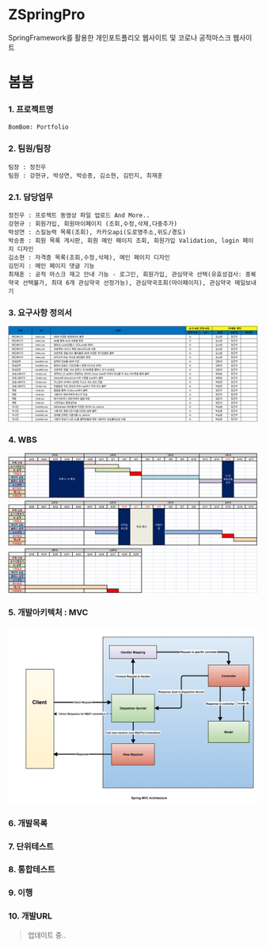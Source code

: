 # ZSpringPro
SpringFramework를 활용한 개인포트폴리오 웹사이트 및 코로나 공적마스크 웹사이트

# 봄봄

### 1. 프로젝트명
```
BomBom: Portfolio
```
### 2. 팀원/팀장
```
팀장 : 정진우
팀원 : 강현규, 박성연, 박승종, 김소현, 김민지, 최재훈
```
### 2.1. 담당업무
```
정진우 : 프로젝트 동영상 파일 업로드 And More..
강현규 : 회원가입, 회원마이페이지 (조회,수정,삭제,다중추가) 
박성연 : 스킬능력 목록(조회), 카카오api(도로명주소,위도/경도)
박승종 : 회원 목록 게시판, 회원 메인 페이지 조회, 회원가입 Validation, login 페이지 디자인
김소현 : 자격증 목록(조회,수정,삭제), 메인 페이지 디자인
김민지 : 메인 페이지 댓글 기능
최재훈 : 공적 마스크 재고 안내 기능 - 로그인, 회원가입, 관심약국 선택(유효성검사: 중복약국 선택불가, 최대 6개 관심약국 선정가능), 관심약국조회(마이페이지), 관심약국 메일보내기
```
### 3. 요구사항 정의서
![요구사항](https://github.com/choijaehoon1/SpringPro/blob/master/bombom_%EC%9A%94%EA%B5%AC%EC%82%AC%ED%95%AD%EC%A0%95%EC%9D%98%EC%84%9C.png "이미지설명") 
### 4. WBS
![WBS](https://github.com/choijaehoon1/SpringPro/blob/master/bombom_WBS.png "이미지설명") 
### 5. 개발아키텍처 : MVC
![WBS](https://github.com/choijaehoon1/SpringPro/blob/master/spring-mvc-architecture.png "이미지설명") 
### 6. 개발목록

### 7. 단위테스트

### 8. 통합테스트

### 9. 이행

### 10. 개발URL


> 업데이트 중..

